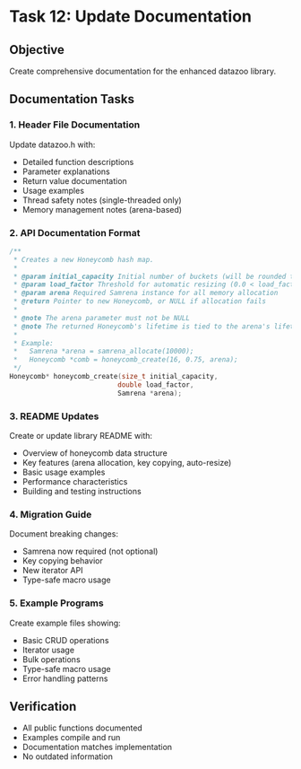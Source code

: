 # Task 12: Update Documentation

## Objective
Create comprehensive documentation for the enhanced datazoo library.

## Documentation Tasks

### 1. Header File Documentation
Update datazoo.h with:
- Detailed function descriptions
- Parameter explanations
- Return value documentation
- Usage examples
- Thread safety notes (single-threaded only)
- Memory management notes (arena-based)

### 2. API Documentation Format
```c
/**
 * Creates a new Honeycomb hash map.
 * 
 * @param initial_capacity Initial number of buckets (will be rounded to power of 2)
 * @param load_factor Threshold for automatic resizing (0.0 < load_factor <= 1.0)
 * @param arena Required Samrena instance for all memory allocation
 * @return Pointer to new Honeycomb, or NULL if allocation fails
 * 
 * @note The arena parameter must not be NULL
 * @note The returned Honeycomb's lifetime is tied to the arena's lifetime
 * 
 * Example:
 *   Samrena *arena = samrena_allocate(10000);
 *   Honeycomb *comb = honeycomb_create(16, 0.75, arena);
 */
Honeycomb* honeycomb_create(size_t initial_capacity, 
                           double load_factor, 
                           Samrena *arena);
```

### 3. README Updates
Create or update library README with:
- Overview of honeycomb data structure
- Key features (arena allocation, key copying, auto-resize)
- Basic usage examples
- Performance characteristics
- Building and testing instructions

### 4. Migration Guide
Document breaking changes:
- Samrena now required (not optional)
- Key copying behavior
- New iterator API
- Type-safe macro usage

### 5. Example Programs
Create example files showing:
- Basic CRUD operations
- Iterator usage
- Bulk operations
- Type-safe macro usage
- Error handling patterns

## Verification
- All public functions documented
- Examples compile and run
- Documentation matches implementation
- No outdated information